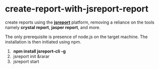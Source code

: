# create-report-with-jsreport-report

create reports using the <b><a href="https://jsreport.net/">jsreport</a></b> platform, removing a reliance on the tools namely <b>crystal report</b>, <b>jasper report</b>, and more.


<div>
  <span>The only prerequisite is presence of node.js on the target machine. The installation is then initiated using npm.</span>
  </br>
  <p>
      <ol>
        <li>&nbsp;<b>npm install jsreport-cli -g</b></li>
        <li>&nbsp;jsreport init &rarar</li>
        <li>&nbsp;jsreport start</li>
  </ol>
  </p>
</div>
